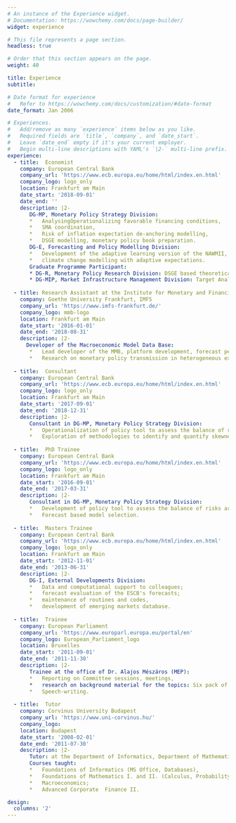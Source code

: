 ```yaml
---
# An instance of the Experience widget.
# Documentation: https://wowchemy.com/docs/page-builder/
widget: experience

# This file represents a page section.
headless: true

# Order that this section appears on the page.
weight: 40

title: Experience
subtitle:

# Date format for experience
#   Refer to https://wowchemy.com/docs/customization/#date-format
date_format: Jan 2006

# Experiences.
#   Add/remove as many `experience` items below as you like.
#   Required fields are `title`, `company`, and `date_start`.
#   Leave `date_end` empty if it's your current employer.
#   Begin multi-line descriptions with YAML's `|2-` multi-line prefix.
experience:
  - title: 	Economist
    company: European Central Bank
    company_url: 'https://www.ecb.europa.eu/home/html/index.en.html'
    company_logo: logo_only
    location: Frankfurt am Main
    date_start: '2018-09-01'
    date_end: ''
    description: |2-
       DG-MP, Monetary Policy Strategy Division: 
       *   AnalysingOperationalizing favorable financing conditions,
       *   SMA coordination,
       *   Risk of inflation expectation de-anchoring modelling,
       *   DSGE modelling, monetary policy book preparation. 
       DG-E, Forecasting and Policy Modelling Division:
       *   Development of the adaptive learning version of the NAWMII,
       *   climate change modelling with adaptive expectations.
       Graduate Programme Participant:
       * DG-R, Monetary Policy Research Division: DSGE based theoretical contribution to the discussion paper: On the Effectiveness of Macroprudential Policy 
       * DG-MIP, Market Infrastructure Management Division: Target Analytical Team
    
  - title: Research Assistant at the Institute for Monetary and Financial Stability
    company: Goethe University Frankfurt, IMFS
    company_url: 'https://www.imfs-frankfurt.de/'
    company_logo: mmb-logo
    location: Frankfurt am Main
    date_start: '2016-01-01'
    date_end: '2018-08-31'
    description: |2-
      Developer of the Macroeconomic Model Data Base: 
       *   Lead developer of the MMB, platform development, forecast performance comparison.
       *   Research on monetary policy transmission in heterogeneous expectations based DSGE.
      
  - title: 	Consultant 
    company: European Central Bank
    company_url: 'https://www.ecb.europa.eu/home/html/index.en.html'
    company_logo: logo_only
    location: Frankfurt am Main
    date_start: '2017-09-01'
    date_end: '2018-12-31'
    description: |2-
       Consultant in DG-MP, Monetary Policy Strategy Division:      
       *   Operationalization of policy tool to assess the balance of risks around ECB projections.
       *   Exploration of methodologies to identify and quantify skewness.
      
  - title: 	PhD Trainee 
    company: European Central Bank
    company_url: 'https://www.ecb.europa.eu/home/html/index.en.html'
    company_logo: logo_only
    location: Frankfurt am Main
    date_start: '2016-09-01'
    date_end: '2017-03-31'
    description: |2-
       Consultant in DG-MP, Monetary Policy Strategy Division:       
       *   Development of policy tool to assess the balance of risks around ECB projections.
       *   Forecast based model selection.
      
  - title: 	Masters Trainee 
    company: European Central Bank
    company_url: 'https://www.ecb.europa.eu/home/html/index.en.html'
    company_logo: logo_only
    location: Frankfurt am Main
    date_start: '2012-11-01'
    date_end: '2013-06-31'
    description: |2-
       DG-I, External Developments Division: 
       *   Data and computational support to colleagues; 
       *   forecast evaluation of the ESCB's forecasts; 
       *   maintenance of routines and codes,
       *   development of emerging markets database.
      
  - title: 	Trainee 
    company: European Parliament
    company_url: 'https://www.europarl.europa.eu/portal/en'
    company_logo: European_Parliament_logo
    location: Bruxelles
    date_start: '2011-09-01'
    date_end: '2011-11-30'
    description: |2-
       Trainee at the office of Dr. Alajos Mészáros (MEP): 
       *   Reporting on Committee sessions, meetings, 
       *   research on background material for the topics: Six pack of the EU, energy efficiency directive, legal regulation of property rights.        
       *   Speech-writing.
      
  - title: 	Tutor 
    company: Corvinus University Budapest
    company_url: 'https://www.uni-corvinus.hu/'
    company_logo:
    location: Budapest
    date_start: '2008-02-01'
    date_end: '2011-07-30'
    description: |2-
       Tutor: at the Department of Informatics, Department of Mathematics, Department of Macroeconomics and Department of Investments and Corporate Finance,
       Courses taught: 
       *   Foundations of Informatics (MS Office, Databases), 
       *   Foundations of Mathematics I. and II. (Calculus, Probability theory); 
       *   Macroeconomics; 
       *   Advanced Corporate  Finance II.

design:
  columns: '2'
---
```

